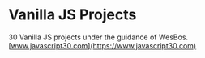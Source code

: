 # Vanilla JS Projects
30 Vanilla JS projects under the guidance of WesBos.
[www.javascript30.com](https://www.javascript30.com)

<a href="https://camo.githubusercontent.com/13a16597bc17b350b043e30ab701082fc276d3c4/68747470733a2f2f6a61766173637269707433302e636f6d2f696d616765732f4a53332d736f6369616c2d73686172652e706e67" target="_blank">
  <img src="https://camo.githubusercontent.com/13a16597bc17b350b043e30ab701082fc276d3c4/68747470733a2f2f6a61766173637269707433302e636f6d2f696d616765732f4a53332d736f6369616c2d73686172652e706e67" alt="" data-canonical-src="https://javascript30.com/images/JS3-social-share.png" style="max-width:100%;">
  </a>
